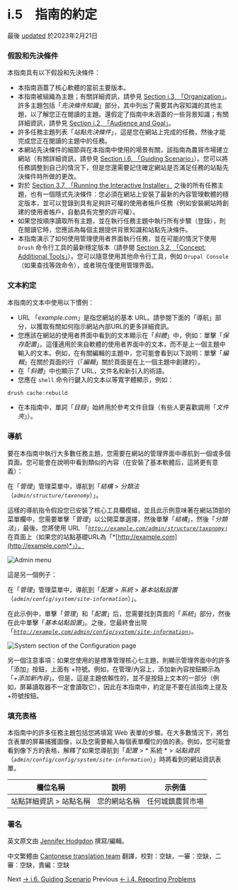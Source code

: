# i.5　指南的約定
最後 [updated](/node/2827281/discuss) 於2023年2月21日

### [](#s-assumptions-and-prerequisites "Permalink to this headline")假設和先決條件
本指南具有以下假設和先決條件：

- 本指南涵蓋了核心軟體的當前主要版本。
- 本指南被組織為主題；有關詳細資訊，請參見 [Section i.3, 「Organization」](/docs/user_guide/en/preface-organization.html "i.3. Organization")。許多主題包括「*先決條件知識*」部分，其中列出了需要其內容知識的其他主題，以了解您正在閱讀的主題。還假定了指南中未涵蓋的一些背景知識；有關詳細資訊，請參見 [Section i.2, 「Audience and Goal」](/docs/user_guide/en/preface-audience.html "i.2. Audience and Goal")。
- 許多任務主題列表「*站點先決條件*」，這是您在網站上完成的任務，然後才能完成您正在閱讀的主題中的任務。
- 本網站先決條件的細節與在本指南中使用的場景有關，該指南為農貿市場建立網站（有關詳細資訊，請參見 [Section i.6, 「Guiding Scenario」](/docs/user_guide/en/preface-scenario.html "i.6. Guiding Scenario")）。您可以將任務調整到自己的情況下，但是您還需要記住確定網站是否滿足任務的站點先決條件時所做的更改。
- 對於 [Section 3.7, 「Running the Interactive Installer」](/docs/user_guide/en/install-run.html "3.7. Running the Interactive Installer") 之後的所有任務主題，也有一個隱式先決條件：您必須在網站上安裝了最新的內容管理軟體的穩定版本，並可以登錄到具有足夠許可權的使用者帳戶任務（例如安裝網站時創建的使用者帳戶，自動具有完整的許可權）。
- 如果您按順序讀取所有主題，並在執行任務主題中執行所有步驟（登錄），則在閱讀它時，您應該為每個主題提供背景知識和站點先決條件。
- 本指南演示了如何使用管理使用者界面執行任務，並在可能的情況下使用 `Drush` 命令行工具的最新穩定版本（請參閱 [Section 3.2, 「Concept: Additional Tools」](/docs/user_guide/en/install-tools.html " Additional Tools")）。您可以隨意使用其他命令行工具，例如 `Drupal Console`（如果查找等效命令），或者現在僅使用管理界面。

### [](#s-text-conventions "Permalink to this headline")文本約定
本指南的文本中使用以下慣例：

-  URL 「*example.com*」是指您網站的基本 URL。請參閱下面的「導航」部分，以獲取有關如何指示網站內部URL的更多詳細資訊。
- 您應該在網站的使用者界面中看到的文本顯示在「*斜體*」中，例如：單擊「*保存配置*」。這僅適用於來自軟體的使用者界面中的文本，而不是上一個主題中輸入的文本。例如，在有關編輯的主題中，您可能會看到以下說明：單擊「*編輯*」在關於頁面的行（「*編輯*」關於頁面是在上一個主題中創建的）。
- 在「*斜體*」中也顯示了 URL，文件名和新引入的術語。
- 您應在 `shell` 命令行鍵入的文本以等寬字體顯示，例如：


```php
drush cache:rebuild
```
- 在本指南中，單詞「*目錄*」始終用於參考文件目錄（有些人更喜歡調用「*文件夾*」）。

### [](#s-navigation "Permalink to this headline")導航
要在本指南中執行大多數任務主題，您需要在網站的管理界面中導航到一個或多個頁面。您可能會在說明中看到類似的內容（在安裝了基本軟體后，這將更有意義）：

在「*管理*」管理菜單中，導航到「*結構* > *分類法*（*`admin/structure/taxonomy`*）」。

這樣的導航指令假設您已安裝了核心工具欄模組，並且此示例意味著在網站頂部的菜單欄中，您需要單擊「*管理*」以公開菜單選擇，然後單擊「*結構*」，然後「*分類法*」，最後，您將使用 URL 「*[`http://example.com/admin/structure/taxonomy`](http://example.com/admin/structure/taxonomy)*」在頁面上（如果您的站點基礎URL為「*[http://example.com](http://example.com)*」）。

![Admin menu](/files/docs/user_guide/en/images/preface-conventions-top-menu.png)

這是另一個例子：

在「*管理*」管理菜單中，導航到「*配置* > *系統* > *基本站點設置*（*`admin/config/system/site-information`*）」。

在此示例中，單擊「*管理*」和「*配置*」后，您需要找到頁面的「*系統*」部分，然後在此中單擊「*基本站點設置*」。之後，您最終會出現「*[`http://example.com/admin/config/system/site-information`](http://example.com/admin/config/system/site-information)*」。

![System section of the Configuration page](/files/docs/user_guide/en/images/preface-conventions-config-system.png)

另一個注意事項：如果您使用的是標準管理核心七主題，則顯示管理界面中的許多「添加」按鈕，上面有 +符號。例如，在管理/內容上，添加新內容按鈕顯示為「*+添加新內容*」。但是，這是主題依賴性的，並不是按鈕上文本的一部分（例如，屏幕讀取器不一定會讀取它），因此在本指南中，約定是不要在該指南上提及 +符號按鈕。

### [](#s-filling-in-forms "Permalink to this headline")填充表格
本指南中的許多任務主題包括您將填寫 Web 表單的步驟。在大多數情況下，將包含表單的屏幕捕獲圖像，以及您需要輸入每個表單欄位的值的表。例如，您可能會看到像下方的表格，解釋了如果您導航到「*配置* > * 系統 * > *站點資訊*（*`admin/config/config/system/site-information`*）」時將看到的網站資訊表單。

  
  
| 欄位名稱 | 說明 | 示例值 |  
| ---- | ---- | ---- |  
| 站點詳細資訊 > 站點名稱 | 您的網站名稱 | 任何城鎮農貿市場 |  
### 署名
英文原文由 [Jennifer Hodgdon](https://www.drupal.org/u/jhodgdon) 撰寫/編輯。

中文繁體由 [Cantonese translation team](https://github.com/Drupal-Cantonese) 翻譯，校對：空缺，一審：空缺，二審：空缺，責編：空缺

 Next [→ i.6. Guiding Scenario](/docs/user_guide/en/preface-scenario.html) Previous [← i.4. Reporting Problems](/docs/user_guide/en/preface-reporting.html)

